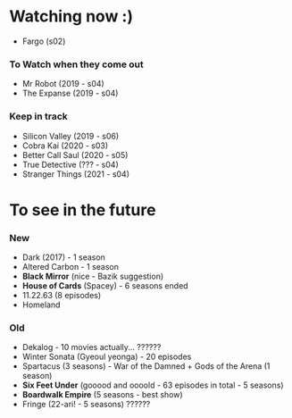 # Watching now :)
- Fargo (s02)

### To Watch when they come out
- Mr Robot (2019 - s04)
- The Expanse (2019 - s04)

### Keep in track
- Silicon Valley (2019 - s06)
- Cobra Kai (2020 - s03)
- Better Call Saul (2020 - s05)
- True Detective (??? - s04)
- Stranger Things (2021 - s04)

# To see in the future

### New

- Dark (2017) - 1 season
- Altered Carbon - 1 season
- **Black Mirror** (nice - Bazik suggestion)
- **House of Cards** (Spacey) - 6 seasons ended
- 11.22.63 (8 episodes)
- Homeland

### Old

- Dekalog - 10 movies actually... ??????
- Winter Sonata (Gyeoul yeonga) - 20 episodes
- Spartacus (3 seasons) - War of the Damned + Gods of the Arena (1 season)
- **Six Feet Under** (gooood and oooold - 63 episodes in total - 5 seasons)
- **Boardwalk Empire** (5 seasons - best show)
- Fringe (22-ari! - 5 seasons) ??????
